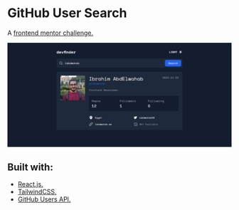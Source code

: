 # GitHub User Search

A [frontend mentor challenge.](https://www.frontendmentor.io/challenges/github-user-search-app-Q09YOgaH6)

![Screenshot.](public/screenshot.png)

## Built with:

- [React.js.](https://react.dev/)
- [TailwindCSS.](https://tailwindcss.com/)
- [GitHub Users API.](https://docs.github.com/en/rest/users/users?apiVersion=2022-11-28#get-a-user)
